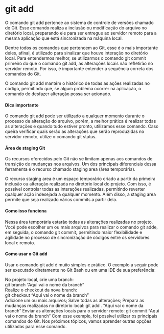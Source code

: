 # git add

O comando git add pertence ao sistema de controle de versões chamado de Git. Esse comando realiza a inclusão ou modificação do arquivo no diretório local, preparando ele para ser entregue ao servidor remoto para a mesma aplicação que está sincronizada na máquina local.

Dentre todos os comandos que pertencem ao Git, esse é o mais importante deles, afinal, é utilizado para sinalizar que houve interação no diretório local. Para entendermos melhor, se utilizarmos o comando git commit primeiro do que o comando git add, as alterações locais não refletirão no servidor remoto. Por isso, é importante entender a sequência correta dos comandos do Git.

O comando git add mantém o histórico de todas as ações realizadas no código, permitindo que, se algum problema ocorrer na aplicação, o comando de desfazer alteração possa ser acionado.

#### Dica importante
O comando git add pode ser utilizado a qualquer momento durante o processo de alteração do arquivo, porém, a melhor prática é realizar todas as alterações e quando tudo estiver pronto, utilizamos esse comando. Caso queira verificar quais serão as alterações que serão reproduzidas no servidor remoto, utilize o comando git status.

#### Área de staging Git
Os recursos oferecidos pelo Git não se limitam apenas aos comandos de transição de mudanças nos arquivos. Um dos principais diferenciais dessa ferramenta é o recurso chamado staging area (área temporária).

O recurso staging area é um espaço temporário criado a partir da primeira inclusão ou alteração realizada no diretório local do projeto. Com isso, é possível controlar todas as interações realizadas, permitindo reverter qualquer ação indesejada a qualquer momento.
Além disso, a staging area permite que seja realizado vários commits a partir dela.

#### Como isso funciona
Nessa área temporária estarão todas as alterações realizadas no projeto. Você pode escolher um ou mais arquivos para realizar o comando git adde, em seguida, o comando git commit, permitindo maior flexibilidade e agilidade no processo de sincronização de códigos entre os servidores local e remoto.

#### Como usar o Git add
Usar o comando git add é muito simples e prático. O exemplo a seguir pode ser executado diretamente no Git Bash ou em uma IDE de sua preferência:

No projeto local, crie uma branch:<br>
git branch “Aqui vai o nome da branch”<br>
Realize o checkout da nova branch:<br>
git checkout “Aqui vai o nome da branch”<br>
Adicione um ou mais arquivos;
Salve todas as alterações;
Prepara as mudanças realizadas no diretório local:
git add . “Aqui vai o nome da branch”
Enviar as alterações locais para o servidor remoto:
git commit “Aqui vai o nome da branch”
Com esse exemplo, foi possível utilizar os principais comandos do Git. Nos próximos tópicos, vamos aprender outras opções utilizadas para esse comando.

